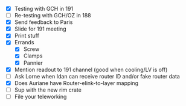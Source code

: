 - [x] Testing with GCH in 191
- [ ] Re-testing with GCH/OZ in 188
- [x] Send feedback to Paris
- [x] Slide for 191 meeting
- [x] Print stuff
- [x] Errands
  - [x] Screw
  - [x] Clamps
  - [x] Pannier
- [x] Mention readout to 191 channel (good when cooling/LV is off)
- [ ] Ask Lorne when Idan can receive router ID and/or fake router data
- [x] Does Auriane have Router-elink-to-layer mapping
- [ ] Sup with the new rim crate
- [ ] File your teleworking
